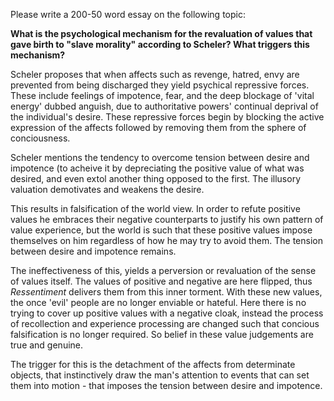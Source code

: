 Please write a 200-50 word essay on the following topic:

**What is the psychological mechanism for the revaluation of values that gave birth to "slave morality" according to Scheler? What triggers this mechanism?**

Scheler proposes that when affects such as revenge, hatred, envy are prevented from being discharged they yield psychical repressive forces. These include feelings of impotence, fear, and the deep blockage of 'vital energy' dubbed anguish, due to authoritative powers' continual deprival of the individual's desire. These repressive forces begin by blocking the active expression of the affects followed by removing them from the sphere of conciousness. 

Scheler mentions the tendency to overcome tension between desire and impotence (to acheive it by depreciating the positive value of what was desired, and even extol another thing opposed to the first. The illusory valuation demotivates and weakens the desire. 

This results in falsification of the world view. In order to refute positive values he embraces their negative counterparts to justify his own pattern of value experience, but the world is such that these positive values impose themselves on him regardless of how he may try to avoid them. The tension between desire and impotence remains.

The ineffectiveness of this, yields a perversion or revaluation of the sense of values itself. The values of positive and negative are here flipped, thus *Ressentiment* delivers them from this inner torment. With these new values, the once 'evil' people are no longer enviable or hateful. Here there is no trying to cover up positive values with a negative cloak, instead the process of recollection and experience processing are changed such that concious falsification is no longer required. So belief in these value judgements are true and genuine.

The trigger for this is the detachment of the affects from determinate objects, that instinctively draw the man's attention to events that can set them into motion - that imposes the tension between desire and impotence.